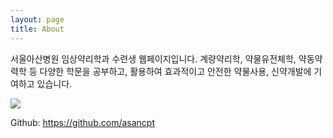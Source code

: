 ```yaml
---
layout: page
title: About
---
```


서울아산병원 임상약리학과 수련생 웹페이지입니다. 계량약리학, 약물유전체학, 약동약력학 등 다양한 학문을 공부하고, 활용하여 효과적이고 안전한 약물사용, 신약개발에 기여하고 있습니다.

![](https://avatars3.githubusercontent.com/u/25226054?v=3&s=200)

Github: <https://github.com/asancpt>
